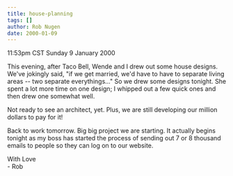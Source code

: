 ```yaml
---
title: house-planning
tags: []
author: Rob Nugen
date: 2000-01-09
---
```


<title>House planning</title>
<p class=date>11:53pm CST Sunday 9 January 2000</p>

<p>This evening, after Taco Bell, Wende and I drew out some house designs.  We've jokingly said, "if we get married, we'd have to have to separate living areas -- two separate everythings..."  So we drew some designs tonight.  She spent a lot more time on one design; I whipped out a few quick ones and then drew one somewhat well.

<p>Not ready to see an architect, yet.  Plus, we are still developing our million dollars to pay for it!

<p>Back to work tomorrow.  Big big project we are starting.  It actually begins tonight as my boss has started the process of sending out 7 or 8 thousand emails to people so they can log on to our website.

<p>With Love
<br>- Rob

